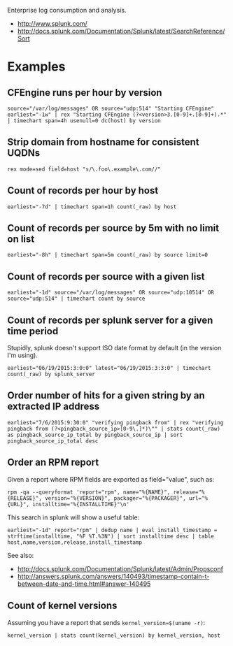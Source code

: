 Enterprise log consumption and analysis.
- http://www.splunk.com/
- http://docs.splunk.com/Documentation/Splunk/latest/SearchReference/Sort

# Examples

## CFEngine runs per hour by version

    source="/var/log/messages" OR source="udp:514" "Starting CFEngine" earliest="-1w" | rex "Starting CFEngine (?<version>3.[0-9]+.[0-9]+).*" | timechart span=4h usenull=0 dc(host) by version

## Strip domain from hostname for consistent UQDNs
    rex mode=sed field=host "s/\.foo\.example\.com//"

## Count of records per hour by host

    earliest="-7d" | timechart span=1h count(_raw) by host

## Count of records per source by 5m with no limit on list

    earliest="-8h" | timechart span=5m count(_raw) by source limit=0

## Count of records per source with a given list

    earliest="-1d" source="/var/log/messages" OR source="udp:10514" OR source="udp:514" | timechart count by source

## Count of records per splunk server for a given time period
Stupidly, splunk doesn't support ISO date format by default (in the version I'm using).

    earliest="06/19/2015:3:0:0" latest="06/19/2015:3:3:0" | timechart count(_raw) by splunk_server

## Order number of hits for a given string by an extracted IP address

    earliest="7/6/2015:9:30:0" "verifying pingback from" | rex "verifying pingback from (?<pingback_source_ip>[0-9\.]*)\"" | stats count(_raw) as pingback_source_ip_total by pingback_source_ip | sort pingback_source_ip_total desc

## Order an RPM report
Given a report where RPM fields are exported as field="value", such as:

    rpm -qa --queryformat 'report="rpm", name="%{NAME}", release="%{RELEASE}", version="%{VERSION}", packager="%{PACKAGER}", url="%{URL}", installtime="%{INSTALLTIME}"\n'

This search in splunk will show a useful table:

    earliest="-1d" report="rpm" | dedup name | eval install_timestamp = strftime(installtime, "%F %T.%3N") | sort installtime desc | table host,name,version,release,install_timestamp

See also:
- http://docs.splunk.com/Documentation/Splunk/latest/Admin/Propsconf
- http://answers.splunk.com/answers/140493/timestamp-contain-t-between-date-and-time.html#answer-140495

## Count of kernel versions
Assuming you have a report that sends `kernel_version=$(uname -r)`:

    kernel_version | stats count(kernel_version) by kernel_version, host

